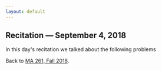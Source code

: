 ```yaml
---
layout: default
---
```


## []() Recitation — September 4, 2018
In this day's recitation we talked about the following problems

<!-- {% katex %} -->
<!-- \sum_{i=0}^n i^2 = \frac{(n^2+n)(2n+1)}{6} -->
<!-- {% endkatex %} -->

Back to [MA 261, Fall 2018](index.html#-course).
